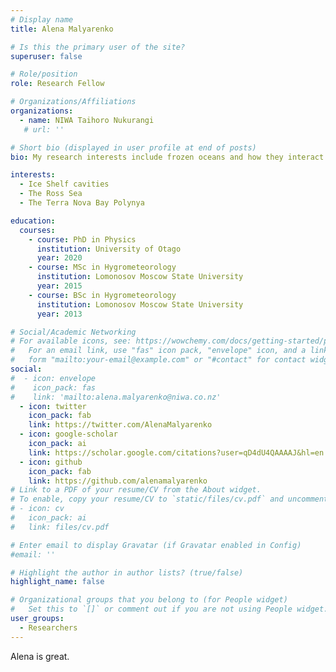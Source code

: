 ```yaml
---
# Display name
title: Alena Malyarenko

# Is this the primary user of the site?
superuser: false

# Role/position
role: Research Fellow

# Organizations/Affiliations
organizations:
  - name: NIWA Taihoro Nukurangi
   # url: ''

# Short bio (displayed in user profile at end of posts)
bio: My research interests include frozen oceans and how they interact with atmosphere

interests:
  - Ice Shelf cavities
  - The Ross Sea
  - The Terra Nova Bay Polynya

education:
  courses:
    - course: PhD in Physics
      institution: University of Otago
      year: 2020
    - course: MSc in Hygrometeorology
      institution: Lomonosov Moscow State University
      year: 2015
    - course: BSc in Hygrometeorology
      institution: Lomonosov Moscow State University
      year: 2013

# Social/Academic Networking
# For available icons, see: https://wowchemy.com/docs/getting-started/page-builder/#icons
#   For an email link, use "fas" icon pack, "envelope" icon, and a link in the
#   form "mailto:your-email@example.com" or "#contact" for contact widget.
social:
#  - icon: envelope
#    icon_pack: fas
#    link: 'mailto:alena.malyarenko@niwa.co.nz'
  - icon: twitter
    icon_pack: fab
    link: https://twitter.com/AlenaMalyarenko
  - icon: google-scholar
    icon_pack: ai
    link: https://scholar.google.com/citations?user=qD4dU4QAAAAJ&hl=en  
  - icon: github
    icon_pack: fab
    link: https://github.com/alenamalyarenko
# Link to a PDF of your resume/CV from the About widget.
# To enable, copy your resume/CV to `static/files/cv.pdf` and uncomment the lines below.
# - icon: cv
#   icon_pack: ai
#   link: files/cv.pdf

# Enter email to display Gravatar (if Gravatar enabled in Config)
#email: ''

# Highlight the author in author lists? (true/false)
highlight_name: false

# Organizational groups that you belong to (for People widget)
#   Set this to `[]` or comment out if you are not using People widget.
user_groups:
  - Researchers
---
```


Alena is great.
